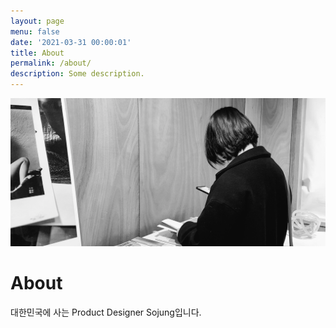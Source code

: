 ```yaml
---
layout: page
menu: false
date: '2021-03-31 00:00:01'
title: About
permalink: /about/
description: Some description.
---
```


<img src="/assets/img/uploads/profile.png" alt="sojung" width="768">

# About

대한민국에 사는 Product Designer Sojung입니다.
